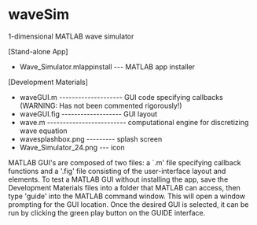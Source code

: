 # waveSim
1-dimensional MATLAB wave simulator

[Stand-alone App]
* Wave_Simulator.mlappinstall --- MATLAB app installer

[Development Materials]
* waveGUI.m -------------------- GUI code specifying callbacks (WARNING: Has not been commented rigorously!)
* waveGUI.fig ------------------- GUI layout
* wave.m ------------------------- computational engine for discretizing wave equation
* wavesplashbox.png --------- splash screen
* Wave_Simulator_24.png --- icon

MATLAB GUI's are composed of two files: a `.m' file specifying callback functions and a '.fig' file consisting of the user-interface layout and elements. To test a MATLAB GUI without installing the app, save the Development Materials files into a folder that MATLAB can access, then type 'guide' into the MATLAB command window. This will open a window prompting for the GUI location. Once the desired GUI is selected, it can be run by clicking the green play button on the GUIDE interface.
